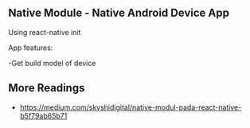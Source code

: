 ## Native Module - Native Android Device App

Using react-native init

App features:

-Get build model of device

## More Readings

- https://medium.com/skyshidigital/native-modul-pada-react-native-b5f79ab65b71
